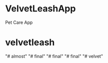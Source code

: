 # VelvetLeashApp
Pet Care App
# velvetleash
"# almost" 
"# final" 
"# final" 
"# final" 
"# velvet" 
